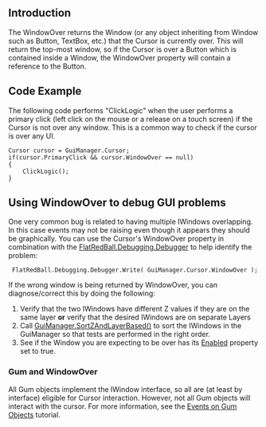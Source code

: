 ## Introduction

The WindowOver returns the Window (or any object inheriting from Window such as Button, TextBox, etc.) that the Cursor is currently over. This will return the top-most window, so if the Cursor is over a Button which is contained inside a Window, the WindowOver property will contain a reference to the Button.

## Code Example

The following code performs "ClickLogic" when the user performs a primary click (left click on the mouse or a release on a touch screen) if the Cursor is not over any window. This is a common way to check if the cursor is over any UI.

    Cursor cursor = GuiManager.Cursor;
    if(cursor.PrimaryClick && cursor.WindowOver == null)
    {
        ClickLogic();
    }

## Using WindowOver to debug GUI problems

One very common bug is related to having multiple IWindows overlapping. In this case events may not be raising even though it appears they should be graphically. You can use the Cursor's WindowOver property in combination with the [FlatRedBall.Debugging.Debugger](/frb/docs/index.php?title=FlatRedBall.Debugging.Debugger.md "FlatRedBall.Debugging.Debugger") to help identify the problem:

     FlatRedBall.Debugging.Debugger.Write( GuiManager.Cursor.WindowOver );

If the wrong window is being returned by WindowOver, you can diagnose/correct this by doing the following:

1.  Verify that the two IWindows have different Z values if they are on the same layer **or** verify that the desired IWindows are on separate Layers
2.  Call [GuiManager.SortZAndLayerBased()](/frb/docs/index.php?title=FlatRedBall.Gui.GuiManager.SortZAndLayerBased.md "FlatRedBall.Gui.GuiManager.SortZAndLayerBased") to sort the IWindows in the GuiManager so that tests are performed in the right order.
3.  See if the Window you are expecting to be over has its [Enabled](/frb/docs/index.php?title=FlatRedBall.Gui.IWindow.Enabled.md "FlatRedBall.Gui.IWindow.Enabled") property set to true.

### Gum and WindowOver

All Gum objects implement the IWindow interface, so all are (at least by interface) eligible for Cursor interaction. However, not all Gum objects will interact with the cursor. For more information, see the [Events on Gum Objects](/documentation/tools/gum/gum-tutorials/tutorials-gum-events-on-gum-objects/.md) tutorial.
